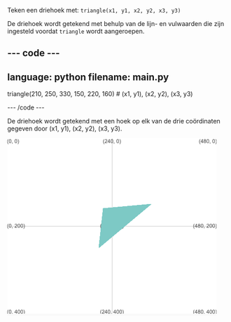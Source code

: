 Teken een driehoek met: `triangle(x1, y1, x2, y2, x3, y3)`

De driehoek wordt getekend met behulp van de lijn- en vulwaarden die zijn ingesteld voordat `triangle` wordt aangeroepen.

--- code ---
---
language: python
filename: main.py
---

  triangle(210, 250, 330, 150, 220, 160) # (x1, y1), (x2, y2), (x3, y3)

--- /code ---

De driehoek wordt getekend met een hoek op elk van de drie coördinaten gegeven door (x1, y1), (x2, y2), (x3, y3).

![Het uitvoergebied toont een driehoek met hoeken op de coördinaten uit de code.](images/example.png)
